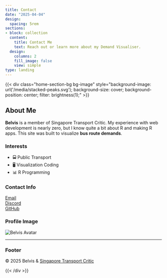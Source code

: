 ```yaml
---
title: Contact
date: "2025-04-04"
design:
  spacing: 5rem
sections:
- block: collection
  content:
    title: Contact Me
    text: Reach out or learn more about my Demand Visualiser.
  design:
    columns: 2
    fill_image: false
    view: simple
type: landing
---
```


{{< div class="home-section-bg bg-image" style="background-image: url('/media/stacked-peaks.svg'); background-size: cover; background-position: center; filter: brightness(1);" >}}

## About Me
**Belvis** is a member of Singapore Transport Critic. My experience with web development is nearly zero, but I know quite a bit about R and making R apps. This site was built to visualize **bus route demands**.

### Interests
- 🚍 Public Transport  
- 🖥️ Visualization Coding  
- 📊 R Programming  

### Contact Info
<i class="fa-solid fa-envelope"></i> [Email](mailto:pelvetine@gmail.com)  
<i class="fa-brands fa-discord"></i> [Discord](https://discord.gg/exfMXWnMjD)  
<i class="fa-brands fa-github"></i> [GitHub](https://github.com/Belvis134)

### Profile Image
![Belvis Avatar](/profile/Belvis/profpic.jpg)

---
### Footer  
© 2025 Belvis & [Singapore Transport Critic](https://sgtransportcritic.wordpress.com/)

{{< /div >}}
